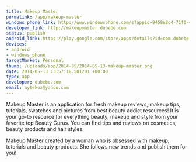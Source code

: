 ```yaml
--- 
title: Makeup Master
permalink: /app/makeup-master
windows_phone_link: http://www.windowsphone.com/s?appid=9458e8c4-71f0-47ff-a0df-ef0503e628d0
developer_link: http://makeupmaster.dubebe.com
status: publish
android_link: https://play.google.com/store/apps/details?id=com.dubebe.makeupmaster
devices: 
- android
- windows_phone
targetMarket: Personal
thumb: /uploads/app/2014-05/2014-05-13-makeup-master.png
date: 2014-05-13 13:57:18.501201 +00:00
type: app
developer: dubebe.com
email: aytekoz@yahoo.com
---
```


Makeup Master is an application for fresh makeup reviews, makeup tips, tutorials, swatches and pictures from best beauty addict resources! It is your go-to resource for everything beauty, makeup and style from your favorite top Beauty Gurus. You can find tips and reviews on cosmetics, beauty products and hair styles.

Makeup Master created by a woman who is obsessed with makeup, tutorials and beauty products. She follows new trends and publish them for you!

